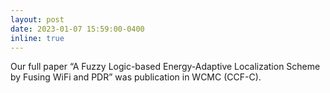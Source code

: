 ```yaml
---
layout: post
date: 2023-01-07 15:59:00-0400
inline: true
---
```


Our full paper “A Fuzzy Logic-based Energy-Adaptive Localization Scheme by Fusing WiFi and PDR” was publication in WCMC (CCF-C).
